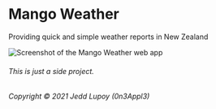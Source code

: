 # Mango Weather
Providing quick and simple weather reports in New Zealand

![Screenshot of the Mango Weather web app](https://i.imgur.com/GZCrPwL.png)

###### This is just a side project.
###### Copyright © 2021 Jedd Lupoy (0n3Appl3)
